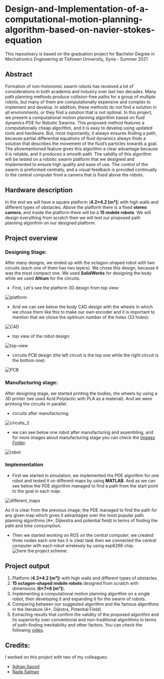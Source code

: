 # Design-and-Implementation-of-a-computational-motion-planning-algorithm-based-on-navier-stokes-equation
This repositoery is based on the graduation project for Bachelor Degree in Mechatronics Engineering at Tishreen University, Syria - Summer 2021

## Abstract
Formation of non-holonomic swarm robots has received a lot of considerations in both academia and
industry over last two decades. Many path planning methods produce collision-free paths for a group of
multiple robots, but many of them are computationally expensive and complex to implement and develop.
In addition, these methods do not find a solution in all environments, or they find a solution that is not
optimal. In this project, we present a computational motion planning algorithm based on fluid dynamics
PDE for Robotic Swarms. This proposed method features a computationally cheap algorithm, and it is
easy to develop using updated tools and hardware. But, most importantly, it always ensures finding a
path, because partial differential equations of fluid dynamics always finds a solution that describes the
movement of the fluid’s particles towards a goal. The aforementioned feature gives this algorithm a clear
advantage because it is reliable, and it produces a smooth path. The validity of this algorithm will be
tested on a robotic swarm platform that we designed and implemented to ensure high quality and ease of
use. The control of the swarm is preformed centrally, and a visual feedback is provided continually to the
central computer from a camera that is fixed above the robots.

## Hardware description
In the end we will have a square platform (**4.2×4.2 [m²]**) with high walls and different types of obstacles. Above the platform there is a fixed **stereo camera**, and inside the platform there will be a **15 mobile robots**. We will design everything from scratch then we will test our proposed path planning algorithm on our designed platform.

## Project overview

### Designing Stage:

After many designs, we ended up with the octagon-shaped robot with two circuits (each one of them has two layers). We chose this design; because it was the most compact one. We used **SolidWorks** for designing the body while we used **Altium** for the circuits.
- First, Let's see the platform 3D design from top view:

![platform](https://github.com/SibaIssa/Design-and-Implementation-of-a-computational-motion-planning-algorithm/blob/main/Images/Platform_3D%20design.png)

- And we can see below the body CAD design with the wheels in which we chose them like this to make our own encoder and it is important to mention that we chose the optimum number of the holes (33 holes):

![CAD](https://github.com/SibaIssa/Design-and-Implementation-of-a-computational-motion-planning-algorithm/blob/main/Images/CAD%20design.png)

- top view of the robot design:

![top-view](https://github.com/SibaIssa/Design-and-Implementation-of-a-computational-motion-planning-algorithm/blob/main/Images/one%20robot_3D%20design_Top%20view.jpg)

- circuits PCB design (the left circuit is the top one while the right circuit is the bottom one):

![PCB](https://github.com/SibaIssa/Design-and-Implementation-of-a-computational-motion-planning-algorithm/blob/main/Images/circuits_PCB%20design.PNG)

### Manufacturing stage:
After designing stage, we started printing the bodies, the wheels by using a 3D printer (we used Acid Polylactic with PLA as a material). And we were printong the circuits in parallel.
- circuits after manufacturing:

![circuits_2](https://github.com/SibaIssa/Design-and-Implementation-of-a-computational-motion-planning-algorithm/blob/main/Images/circuits_real%20life.png)

- we can see below one robot after manufacturing and assembling, and for more images about manufacturing stage you can check the [Images Folder](https://github.com/SibaIssa/Design-and-Implementation-of-a-computational-motion-planning-algorithm/tree/main/Images).

![robot](https://github.com/SibaIssa/Design-and-Implementation-of-a-computational-motion-planning-algorithm/blob/main/Images/one%20robot_after%20assembling.png)

### Implementation
- First we started in simulation; we implemented the PDE algorithm for one robot and tested it on different maps by using **MATLAB**. And as we can see below the PDE algorithm managed to find a path from the start point to the goal in each map:

![different_maps](https://github.com/SibaIssa/Design-and-Implementation-of-a-computational-motion-planning-algorithm/blob/main/Images/PDE%20results%20for%20different%20maps.png)

As it is clear from the previous image; the PDE managed to find the path for any given map which gives it advantages over the most popular path planning algorithms (A*, Dijkestra and potential field) in terms of finding the path and time consumption.

- Then we started working on ROS on the central computer; we created three nodes each one has it is clear task then we connected the central computer with each robot wirelessly by using esp8266 chip.
 ![here the project scheme:](https://github.com/SibaIssa/Design-and-Implementation-of-a-computational-motion-planning-algorithm-based-on-fluid-dynamics-PDE-/blob/main/Images/Project%20scheme.png) 

## Project output
1. Platform (**4.2×4.2 [m²]**) with high walls and different types of obstacles.
2. **15 octagon-shaped mobile robots**  designed from scratch with dimensions (**6×7×6 [m³]**).
3. Implementing a computational motion planning algorithm on a single robot, then developing it and expanding it for the swarm of robots.
4. Comparing between our suggested algorithm and the famous algorithms in the literature (A*, Dijkstra, Potential Field) 
5. Extracting results that confirm the validity of the proposed algorithm and its superiority over conventional and non-traditional algorithms in terms of path-finding inevitability and other factors. You can check the following [video](https://www.dropbox.com/s/yim75ajkh6q3i72/video.mp4?dl=00).

## Credits:
I worked on this project with two of my colleagues:
- [Adnan Saood](https://github.com/adnan-saood)
- [Nada Salman](https://www.linkedin.com/in/nada-s-salman/)
